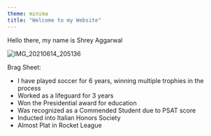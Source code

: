 ```yaml
---
theme: minima
title: "Welcome to my Website"
---
```

Hello there, my name is Shrey Aggarwal

![IMG_20210614_205136](https://user-images.githubusercontent.com/85816220/121978142-9293b500-cd55-11eb-8005-527182cbb4f1.jpg)


Brag Sheet: 
- I have played soccer for 6 years, winning multiple trophies in the process
- Worked as a lifeguard for 3 years
- Won the Presidential award for education
- Was recognized as a Commended Student due to PSAT score
- Inducted into Italian Honors Society
- Almost Plat in Rocket League

